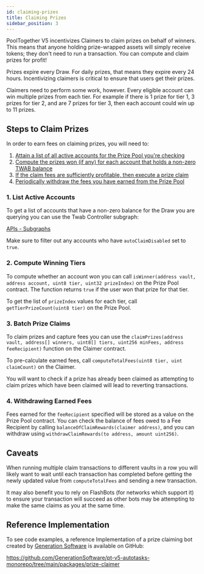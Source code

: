 ```yaml
---
id: claiming-prizes
title: Claiming Prizes
sidebar_position: 3
---
```


PoolTogether V5 incentivizes Claimers to claim prizes on behalf of winners. This means that anyone holding prize-wrapped assets will simply receive tokens; they don't need to run a transaction. You can compute and claim prizes for profit!

Prizes expire every Draw. For daily prizes, that means they expire every 24 hours. Incentivizing claimers is critical to ensure that users get their prizes.

Claimers need to perform some work, however. Every eligible account can win multiple prizes from each tier. For example if there is 1 prize for tier 1, 3 prizes for tier 2, and are 7 prizes for tier 3, then each account could win up to 11 prizes.

## Steps to Claim Prizes

In order to earn fees on claiming prizes, you will need to:

1. [Attain a list of all active accounts for the Prize Pool you're checking](#1-list-active-accounts)
2. [Compute the prizes won (if any) for each account that holds a non-zero TWAB balance](#2-compute-winning-tiers)
3. [If the claim fees are sufficiently profitable, then execute a prize claim](#3-batch-prize-claims)
4. [Periodically withdraw the fees you have earned from the Prize Pool](#4-withdrawing-earned-fees)

### 1. List Active Accounts

To get a list of accounts that have a non-zero balance for the Draw you are querying you can use the Twab Controller subgraph:

[APIs - Subgraphs](../api/subgraphs/index.md)

Make sure to filter out any accounts who have `autoClaimDisabled` set to `true`.

### 2. Compute Winning Tiers

To compute whether an account won you can call `isWinner(address vault, address account, uint8 tier, uint32 prizeIndex)` on the Prize Pool contract. The function returns `true` if the user won that prize for that tier.

To get the list of `prizeIndex` values for each tier, call `getTierPrizeCount(uint8 tier)` on the Prize Pool.

### 3. Batch Prize Claims

To claim prizes and capture fees you can use the `claimPrizes(address vault, address[] winners, uint8[] tiers, uint256 minFees, address feeRecipient)` function on the Claimer contract.

To pre-calculate earned fees, call `computeTotalFees(uint8 tier, uint claimCount)` on the Claimer. 

You will want to check if a prize has already been claimed as attempting to claim prizes which have been claimed will lead to reverting transactions.

### 4. Withdrawing Earned Fees

Fees earned for the `feeRecipient` specified will be stored as a value on the Prize Pool contract. You can check the balance of fees owed to a Fee Recipient by calling `balanceOfClaimRewards(claimer address)`, and you can withdraw using `withdrawClaimRewards(to address, amount uint256)`.

##  Caveats

When running multiple claim transactions to different vaults in a row you will likely want to wait until each transaction has completed before getting the newly updated value from `computeTotalFees` and sending a new transaction.

It may also benefit you to rely on FlashBots (for networks which support it) to ensure your transaction will succeed as other bots may be attempting to make the same claims as you at the same time.

## Reference Implementation

To see code examples, a reference Implementation of a prize claiming bot created by [Generation Software](https://www.g9software.xyz/) is available on GitHub:

https://github.com/GenerationSoftware/pt-v5-autotasks-monorepo/tree/main/packages/prize-claimer